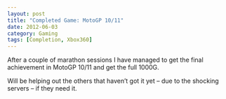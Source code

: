 ```yaml
---
layout: post
title: "Completed Game: MotoGP 10/11"
date: 2012-06-03
category: Gaming
tags: [Completion, Xbox360]
---
```


After a couple of marathon sessions I have managed to get the final achievement in MotoGP 10/11 and get the full 1000G.

Will be helping out the others that haven’t got it yet – due to the shocking servers – if they need it.